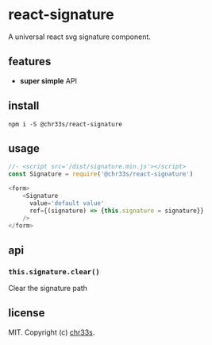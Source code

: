 # react-signature

A universal react svg signature component.

## features

- **super simple** API

## install

`npm i -S @chr33s/react-signature`

## usage

```js
//- <script src='/dist/signature.min.js'></script>
const Signature = require('@chr33s/react-signature')

<form>
    <Signature
      value='default value'
      ref={(signature) => {this.signature = signature}}
    />
</form>
```

## api

### `this.signature.clear()`

Clear the signature path

## license

MIT. Copyright (c) [chr33s](https://github.com/chr33s).
